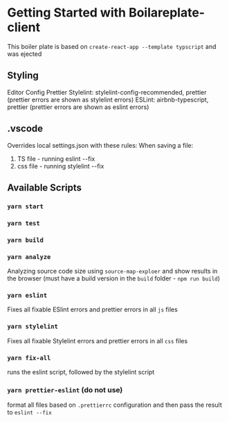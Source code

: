 # Getting Started with Boilareplate-client

This boiler plate is based on `create-react-app --template typscript` and was ejected

## Styling
Editor Config
Prettier
Stylelint: stylelint-config-recommended, prettier (prettier errors are shown as stylelint errors)
ESLint: airbnb-typescript, prettier (prettier errors are shown as eslint errors)

## .vscode
Overrides local settings.json with these rules:
When saving a file:
1. TS file - running eslint --fix
2. css file - running stylelint --fix

## Available Scripts

### `yarn start`
### `yarn test`
### `yarn build`
### `yarn analyze`
Analyzing source code size using `source-map-exploer` and show results in the browser (must have a build version in the `build` folder - `npm run build`)
### `yarn eslint`
Fixes all fixable ESlint errors and prettier errors in all `js` files
### `yarn stylelint`
Fixes all fixable Stylelint errors and prettier errors in all `css` files
### `yarn fix-all`
runs the eslint script, followed by the stylelint script
### `yarn prettier-eslint` (do  not use)
format all files based on `.prettierrc` configuration and then pass the result to `eslint --fix`

